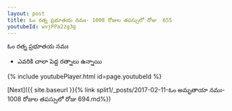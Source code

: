 ```yaml
---
layout: post
title: ఓం రత్న ప్రభూతయ నమః- 1008 రోజుల తపస్సులో రోజు  655
youtubeId: wvjPPa2zg3g
---
```

 
 
 ఓం రత్న ప్రభూతయ నమః  
 
 -  ఎవరికి చాలా పెద్ద రత్నాలు ఉన్నాయి 
 
  
 
  
 
 
 
 
 
 


{% include youtubePlayer.html id=page.youtubeId %}
 
[Next]({{ site.baseurl }}{% link  split1/_posts/2017-02-11-ఓం అమృతాయా నమః- 1008 రోజుల తపస్సులో రోజు  694.md%})
 
